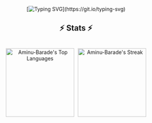 <div align="center">

[![Typing SVG](https://readme-typing-svg.herokuapp.com/?color=blue&center=true&vCenter=true&lines=Hello!;My+name+is+Aminu+Barade!;You're+welcome%20to%20my%20Github%20Page.)](https://git.io/typing-svg)
</div>


<h2 align="center">⚡ Stats ⚡</h2>
<br>

<div align="center" style="display: flex; justify-content: center; align-items: center; flex-wrap: wrap;">
  <img src="https://github-readme-stats.vercel.app/api/top-langs/?username=aminubarade&theme=merko&show_icons=true&hide_border=true&layout=compact" alt="Aminu-Barade's Top Languages" style="height: 187px; width: auto; margin-right: 10px;" />
  <img src="https://github-readme-streak-stats.herokuapp.com/?user=aminubarade&theme=merko&hide_border=true" alt="Aminu-Barade's Streak" style="height: 187px; width: auto;" />
</div>
